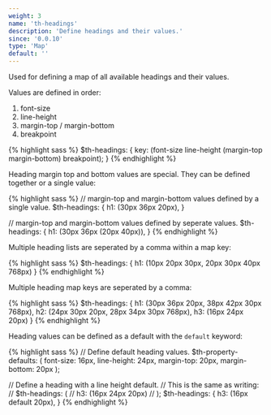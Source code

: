 ```yaml
---
weight: 3
name: 'th-headings'
description: 'Define headings and their values.'
since: '0.0.10'
type: 'Map'
default: ''
---
```

Used for defining a map of all available headings and their values.

Values are defined in order:

1. font-size
2. line-height
3. margin-top / margin-bottom
4. breakpoint

{% highlight sass %}
$th-headings: {
  key: (font-size line-height (margin-top margin-bottom) breakpoint);
}
{% endhighlight %}

Heading margin top and bottom values are special. They can be defined together
or a single value:

{% highlight sass %}
// margin-top and margin-bottom values defined by a single value.
$th-headings: {
  h1: (30px 36px 20px),
}

// margin-top and margin-bottom values defined by seperate values.
$th-headings: {
  h1: (30px 36px (20px 40px)),
}
{% endhighlight %}

Multiple heading lists are seperated by a comma within a map key:

{% highlight sass %}
$th-headings: {
  h1: (10px 20px 30px, 20px 30px 40px 768px)
}
{% endhighlight %}

Multiple heading map keys are seperated by a comma:

{% highlight sass %}
$th-headings: {
  h1: (30px 36px 20px, 38px 42px 30px 768px),
  h2: (24px 30px 20px, 28px 34px 30px 768px),
  h3: (16px 24px 20px)
}
{% endhighlight %}

Heading values can be defined as a default with the `default` keyword:

{% highlight sass %}
// Define default heading values.
$th-property-defaults: (
  font-size: 16px,
  line-height: 24px,
  margin-top: 20px,
  margin-bottom: 20px
);

// Define a heading with a line height default.
// This is the same as writing:
// $th-headings: ( 
//   h3: (16px 24px 20px)
// );
$th-headings: {
  h3: (16px default 20px),
}
{% endhighlight %}